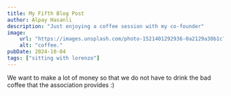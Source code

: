 ```yaml
---
title: My Fifth Blog Post
author: Alpay Hasanli
description: "Just enjoying a coffee session with my co-founder"
image:
    url: "https://images.unsplash.com/photo-1521401292936-0a2129a30b1c?q=80&w=2416&auto=format&fit=crop&ixlib=rb-4.0.3&ixid=M3wxMjA3fDB8MHxwaG90by1wYWdlfHx8fGVufDB8fHx8fA%3D%3D"
    alt: "coffee."
pubDate: 2024-10-04
tags: ["sitting with lorenzo"]
---
```

We want to make a lot of money so that we do not have to drink the bad coffee that the association provides :)